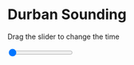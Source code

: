 <h1>Durban Sounding</h1>
<p>Drag the slider to change the time</p>

<div class="slidecontainer">
<input oninput='setImage(this)' class="slider" type="range" min="0" max="7" value="0" step="1" />
<img id='img'/>
</div>

<script>
var img = document.getElementById('img');
var img_array = ['/assets/images/skwt/skd_dur_wrfout_d01_2020-06-25_12:00:00.png',
'/assets/images/skwt/skd_dur_wrfout_d01_2020-06-25_18:00:00.png',
'/assets/images/skwt/skd_dur_wrfout_d01_2020-06-26_00:00:00.png',
'/assets/images/skwt/skd_dur_wrfout_d01_2020-06-26_06:00:00.png',
'/assets/images/skwt/skd_dur_wrfout_d01_2020-06-26_12:00:00.png',
'/assets/images/skwt/skd_dur_wrfout_d01_2020-06-26_18:00:00.png',
'/assets/images/skwt/skd_dur_wrfout_d01_2020-06-27_00:00:00.png',];
function setImage(obj)
{
        var value = obj.value;
        img.src = img_array[value];

}
</script>
